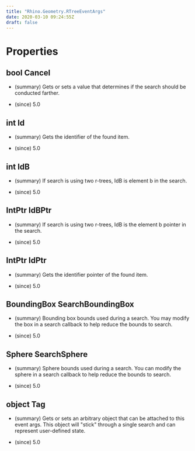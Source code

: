 ```yaml
---
title: "Rhino.Geometry.RTreeEventArgs"
date: 2020-03-10 09:24:55Z
draft: false
---
```


# Properties
## bool Cancel
- (summary) 
     Gets or sets a value that determines if the search should be conducted farther.
     
- (since) 5.0
## int Id
- (summary) 
     Gets the identifier of the found item.
     
- (since) 5.0
## int IdB
- (summary) 
     If search is using two r-trees, IdB is element b in the search.
     
- (since) 5.0
## IntPtr IdBPtr
- (summary) 
     If search is using two r-trees, IdB is the element b pointer in the search.
     
- (since) 5.0
## IntPtr IdPtr
- (summary) 
     Gets the identifier pointer of the found item.
     
- (since) 5.0
## BoundingBox SearchBoundingBox
- (summary) 
     Bounding box bounds used during a search. You may modify the box in a search callback
     to help reduce the bounds to search.
     
- (since) 5.0
## Sphere SearchSphere
- (summary) 
     Sphere bounds used during a search. You can modify the sphere in a search callback to
     help reduce the bounds to search.
     
- (since) 5.0
## object Tag
- (summary) 
     Gets or sets an arbitrary object that can be attached to this event args.
     This object will "stick" through a single search and can represent user-defined state.
     
- (since) 5.0

